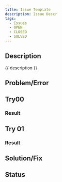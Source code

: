 ```yaml
---
title: Issue Template
description: Issue Descr
tags:
  - Issues
  - OPEN
  - CLOSED
  - SOLVED
---
```


## Description

{{ description }}

## Problem/Error

## Try00

### Result

## Try 01

### Result

## Solution/Fix

## Status
